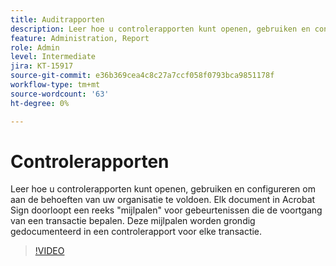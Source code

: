 ```yaml
---
title: Auditrapporten
description: Leer hoe u controlerapporten kunt openen, gebruiken en configureren om aan de behoeften van uw organisatie te voldoen
feature: Administration, Report
role: Admin
level: Intermediate
jira: KT-15917
source-git-commit: e36b369cea4c8c27a7ccf058f0793bca9851178f
workflow-type: tm+mt
source-wordcount: '63'
ht-degree: 0%

---
```


# Controlerapporten

Leer hoe u controlerapporten kunt openen, gebruiken en configureren om aan de behoeften van uw organisatie te voldoen. Elk document in Acrobat Sign doorloopt een reeks &quot;mijlpalen&quot; voor gebeurtenissen die de voortgang van een transactie bepalen. Deze mijlpalen worden grondig gedocumenteerd in een controlerapport voor elke transactie.

>[!VIDEO](https://video.tv.adobe.com/v/3432661?quality=12&learn=on&hidetitle=true)
